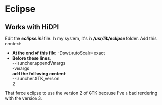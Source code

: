# Eclipse

## Works with HiDPI

Edit the ***eclipse.ini*** file. In my system, it's in ***/usr/lib/eclipse*** folder. Add this content:

- **At the end of this file**: -Dswt.autoScale=exact 
- **Before these lines,**  
--launcher.appendVmargs  
-vmargs  
**add the following content**:  
--launcher.GTK_version  
2

That force eclipse to use the version 2 of GTK because I've a bad rendering with the version 3.


